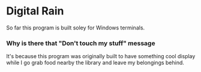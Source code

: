 # Digital Rain

So far this program is built soley for Windows terminals.

### Why is there that "Don't touch my stuff" message
It's because this program was originally built to have something cool
display while I go grab food nearby the library and leave my belongings
behind.
